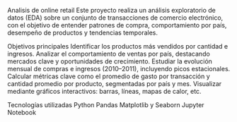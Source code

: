 Analisis de online retail
Este proyecto realiza un análisis exploratorio de datos (EDA) sobre un conjunto de transacciones de comercio electrónico, con el objetivo de entender patrones de compra, comportamiento por país, desempeño de productos y tendencias temporales.

Objetivos principales
Identificar los productos más vendidos por cantidad e ingresos.
Analizar el comportamiento de ventas por país, destacando mercados clave y oportunidades de crecimiento.
Estudiar la evolución mensual de compras e ingresos (2010–2011), incluyendo picos estacionales.
Calcular métricas clave como el promedio de gasto por transacción y cantidad promedio por producto, segmentadas por país y mes.
Visualizar mediante gráficos interactivos: barras, líneas, mapas de calor, etc.

Tecnologías utilizadas
Python
Pandas 
Matplotlib y Seaborn 
Jupyter Notebook 
